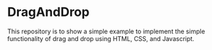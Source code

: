 # DragAndDrop

This repository is to show a simple example to implement the simple functionality of drag and drop using HTML, CSS, and Javascript.
